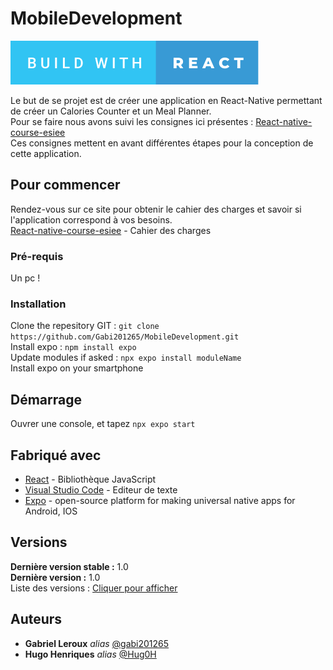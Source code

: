 # MobileDevelopment

[![forthebadge](build-with-react.svg)](https://forthebadge.com)

Le but de se projet est de créer une application en React-Native permettant de créer un Calories Counter et un Meal Planner.  
Pour se faire nous avons suivi les consignes ici présentes : [React-native-course-esiee](https://react-native-course-esiee.netlify.app/blog/project/)  
Ces consignes mettent en avant différentes étapes pour la conception de cette application.
## Pour commencer

Rendez-vous sur ce site pour obtenir le cahier des charges et savoir si l'application correspond à vos besoins.  
[React-native-course-esiee](https://react-native-course-esiee.netlify.app/blog/project/) - Cahier des charges

### Pré-requis

Un pc !

### Installation

Clone the repesitory GIT : ``git clone https://github.com/Gabi201265/MobileDevelopment.git``  
Install expo : ``npm install expo``  
Update modules if asked : ``npx expo install moduleName``  
Install expo on your smartphone 

## Démarrage

Ouvrer une console, et tapez ``npx expo start``

## Fabriqué avec

* [React](https://fr.legacy.reactjs.org) - Bibliothèque JavaScript
* [Visual Studio Code](https://code.visualstudio.com) - Editeur de texte
* [Expo](https://expo.dev) -  open-source platform for making universal native apps for Android, IOS

## Versions
**Dernière version stable :** 1.0  
**Dernière version :** 1.0  
Liste des versions : [Cliquer pour afficher](https://github.com/Gabi201265/MobileDevelopment/tags)

## Auteurs

* **Gabriel Leroux** _alias_ [@gabi201265](https://github.com/gabi201265)
* **Hugo Henriques** _alias_ [@Hug0H](https://github.com/Hug0H)

